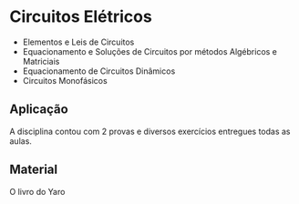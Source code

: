 # Circuitos Elétricos

* Elementos e Leis de Circuitos
* Equacionamento e Soluções de Circuitos por métodos Algébricos e Matriciais
* Equacionamento de Circuitos Dinâmicos
* Circuitos Monofásicos

## Aplicação

A disciplina contou com 2 provas e diversos exercícios entregues todas as aulas.

## Material

O livro do Yaro 